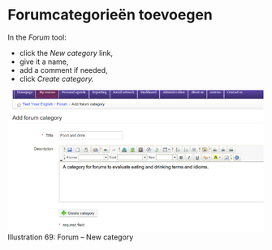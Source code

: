 # Forumcategorieën toevoegen

In the _Forum_ tool:

* click the _New category_ link,
* give it a name,
* add a comment if needed,
* click _Create category._

![](../../.gitbook/assets/graphics3%20%281%29.png)Illustration 69: Forum – New category

